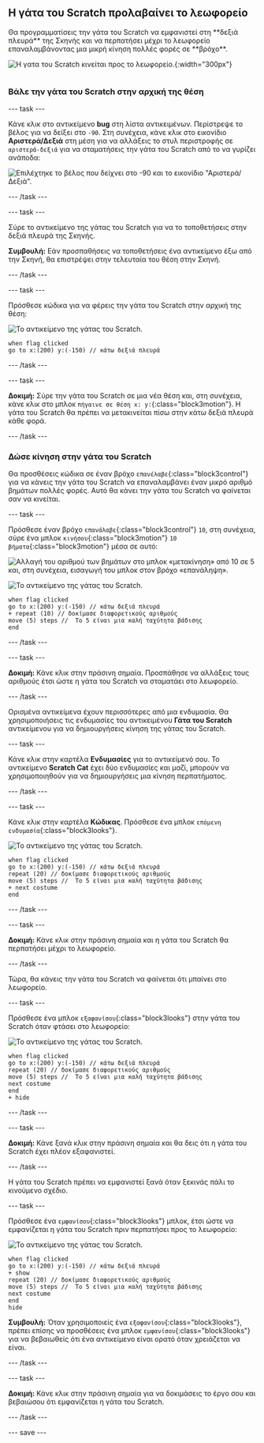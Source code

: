## Η γάτα του Scratch προλαβαίνει το λεωφορείο

<div style="display: flex; flex-wrap: wrap">
<div style="flex-basis: 200px; flex-grow: 1; margin-right: 15px;">
Θα προγραμματίσεις την γάτα του Scratch να εμφανιστεί στη **δεξιά πλευρά** της Σκηνής και να περπατήσει μέχρι το λεωφορείο επαναλαμβάνοντας μια μικρή κίνηση πολλές φορές σε **βρόχο**. 
</div>
<div>

![Η γατα του Scratch κινείται προς το λεωφορείο.](images/cat-catches-bus.png){:width="300px"}

</div>
</div>

### Βάλε την γάτα του Scratch στην αρχική της θέση

--- task ---

Κάνε κλικ στο αντικείμενο **bug** στη λίστα αντικειμένων. Περίστρεψε το βέλος για να δείξει στο `-90`. Στη συνέχεια, κάνε κλικ στο εικονίδιο **Αριστερά/Δεξιά** στη μέση για να αλλάξεις το στυλ περιστροφής σε `αριστερά-δεξιά` για να σταματήσεις την γάτα του Scratch από το να γυρίζει ανάποδα:

![Επιλέχτηκε το βέλος που δείχνει στο -90 και το εικονίδιο "Αριστερά/Δεξιά".](images/sprite-pane-direction.png)

--- /task ---


--- task ---

Σύρε το αντικείμενο της γάτας του Scratch για να το τοποθετήσεις στην δεξιά πλευρά της Σκηνής.

**Συμβουλή:** Εάν προσπαθήσεις να τοποθετήσεις ένα αντικείμενο έξω από την Σκηνή, θα επιστρέψει στην τελευταία του θέση στην Σκηνή.

--- /task ---

--- task ---

Πρόσθεσε κώδικα για να φέρεις την γάτα του Scratch στην αρχική της θέση:

![Το αντικείμενο της γάτας του Scratch.](images/scratch-cat-sprite.png)

```blocks3
when flag clicked
go to x:(200) y:(-150) // κάτω δεξιά πλευρά
```

--- /task ---

--- task ---

**Δοκιμή:** Σύρε την γάτα του Scratch σε μια νέα θέση και, στη συνέχεια, κάνε κλικ στο μπλοκ `πήγαινε σε θέση x: y:`{:class="block3motion"}. Η γάτα του Scratch θα πρέπει να μετακινείται πίσω στην κάτω δεξιά πλευρά κάθε φορά.

--- /task ---

### Δώσε κίνηση στην γάτα του Scratch

Θα προσθέσεις κώδικα σε έναν βρόχο `επανέλαβε`{:class="block3control"} για να κάνεις την γάτα του Scratch να επαναλαμβάνει έναν μικρό αριθμό βημάτων πολλές φορές. Αυτό θα κάνει την γάτα του Scratch να φαίνεται σαν να κινείται.

--- task ---

Πρόσθεσε έναν βρόχο `επανάλαβε`{:class="block3control"} `10`, στη συνέχεια, σύρε ένα μπλοκ `κινήσου`{:class="block3motion"} `10` `βήματα`{:class="block3motion"} μέσα σε αυτό:

![Αλλαγή του αριθμού των βημάτων στο μπλοκ «μετακίνηση» από 10 σε 5 και, στη συνέχεια, εισαγωγή του μπλοκ στον βρόχο «επανάληψη».](images/block-into-loop.gif)

![Το αντικείμενο της γάτας του Scratch.](images/scratch-cat-sprite.png)

```blocks3
when flag clicked
go to x:(200) y:(-150) // κάτω δεξιά πλευρά
+ repeat (10) // δοκίμασε διαφορετικούς αριθμούς
move (5) steps //  Το 5 είναι μια καλή ταχύτητα βάδισης
end
```

--- /task ---

--- task ---

**Δοκιμή:** Κάνε κλικ στην πράσινη σημαία. Προσπάθησε να αλλάξεις τους αριθμούς έτσι ώστε η γάτα του Scratch να σταματάει στο λεωφορείο.

--- /task ---

Ορισμένα αντικείμενα έχουν περισσότερες από μια ενδυμασία. Θα χρησιμοποιήσεις τις ενδυμασίες του αντικειμένου **Γάτα του Scratch** αντικείμενου για να δημιουργήσεις κίνηση της γάτας του Scratch.

--- task ---

Κάνε κλικ στην καρτέλα **Ενδυμασίες** για το αντικείμενό σου. Το αντικείμενο **Scratch Cat** έχει δύο ενδυμασίες και μαζί, μπορούν να χρησιμοποιηθούν για να δημιουργήσεις μια κίνηση περπατήματος.

--- /task ---

--- task ---

Κάνε κλικ στην καρτέλα **Κώδικας**. Πρόσθεσε ένα μπλοκ `επόμενη ενδυμασία`{:class="block3looks"}.

![Το αντικείμενο της γάτας του Scratch.](images/scratch-cat-sprite.png)

```blocks3
when flag clicked
go to x:(200) y:(-150) // κάτω δεξιά πλευρά
repeat (20) // δοκίμασε διαφορετικούς αριθμούς
move (5) steps //  Το 5 είναι μια καλή ταχύτητα βάδισης
+ next costume 
end
```
--- /task ---

--- task ---

**Δοκιμή:** Κάνε κλικ στην πράσινη σημαία και η γάτα του Scratch θα περπατήσει μέχρι το λεωφορείο.

--- /task ---

Τώρα, θα κάνεις την γάτα του Scratch να φαίνεται ότι μπαίνει στο λεωφορείο.

--- task ---

Πρόσθεσε ένα μπλοκ `εξαφανίσου`{:class="block3looks"} στην γάτα του Scratch όταν φτάσει στο λεωφορείο:

![Το αντικείμενο της γάτας του Scratch.](images/scratch-cat-sprite.png)

```blocks3
when flag clicked
go to x:(200) y:(-150) // κάτω δεξιά πλευρά
repeat (20) // δοκίμασε διαφορετικούς αριθμούς
move (5) steps //  Το 5 είναι μια καλή ταχύτητα βάδισης
next costume 
end
+ hide
```

--- /task ---

--- task ---

**Δοκιμή:** Κάνε ξανά κλικ στην πράσινη σημαία και θα δεις ότι η γάτα του Scratch έχει πλέον εξαφανιστεί.

--- /task ---

Η γάτα του Scratch πρέπει να εμφανιστεί ξανά όταν ξεκινάς πάλι το κινούμενο σχέδιο.

--- task ---

Πρόσθεσε ένα `εμφανίσου`{:class="block3looks"} μπλοκ, έτσι ώστε να εμφανίζεται η γάτα του Scratch πριν περπατήσει προς το λεωφορείο:

![Το αντικείμενο της γάτας του Scratch.](images/scratch-cat-sprite.png)

```blocks3
when flag clicked
go to x:(200) y:(-150) // κάτω δεξιά πλευρά
+ show
repeat (20) // δοκίμασε διαφορετικούς αριθμούς
move (5) steps //  Το 5 είναι μια καλή ταχύτητα βάδισης
next costume 
end
hide
```

**Συμβουλή:** Όταν χρησιμοποιείς ένα `εξαφανίσου`{:class="block3looks"}, πρέπει επίσης να προσθέσεις ένα μπλοκ `εμφανίσου`{:class="block3looks"} για να βεβαιωθείς ότι ένα αντικείμενο είναι ορατό όταν χρειάζεται να είναι.

--- /task ---

--- task ---

**Δοκιμή:** Κάνε κλικ στην πράσινη σημαία για να δοκιμάσεις το έργο σου και βεβαιώσου ότι εμφανίζεται η γάτα του Scratch.

--- /task ---

--- save ---
